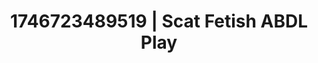 ---
categories:
- Dominant softness
- AI-generated
- Whipped cream play
- Mindful kink
- Erotic voice acting
- Dreamy pleasure
- ASMR
- Cosplay
image: /assets/images/1746723489519.jpg
layout: post
seo:
  description: Featured content with exclusive ABDL Play, Scat Fetish. HD images available.
  keywords: ABDL Play, Scat Fetish
  og_image: /assets/images/1746723489519.jpg
  schema_type: VisualArtwork
tags:
- '#1746723489519'
- ABDL Play
- Scat Fetish
title: 1746723489519 | Scat Fetish ABDL Play
---